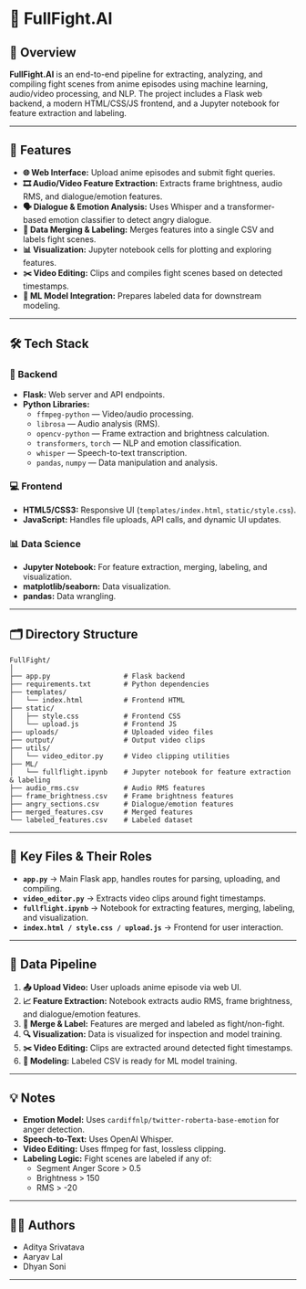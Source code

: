 # 🥊 FullFight.AI

## 🔎 Overview

**FullFight.AI** is an end-to-end pipeline for extracting, analyzing, and compiling fight scenes from anime episodes using machine learning, audio/video processing, and NLP. The project includes a Flask web backend, a modern HTML/CSS/JS frontend, and a Jupyter notebook for feature extraction and labeling.

---

## 🚀 Features

- **🌐 Web Interface:** Upload anime episodes and submit fight queries.
- **🎞️ Audio/Video Feature Extraction:** Extracts frame brightness, audio RMS, and dialogue/emotion features.
- **🗣️ Dialogue & Emotion Analysis:** Uses Whisper and a transformer-based emotion classifier to detect angry dialogue.
- **🔗 Data Merging & Labeling:** Merges features into a single CSV and labels fight scenes.
- **📊 Visualization:** Jupyter notebook cells for plotting and exploring features.
- **✂️ Video Editing:** Clips and compiles fight scenes based on detected timestamps.
- **🤖 ML Model Integration:** Prepares labeled data for downstream modeling.

---

## 🛠️ Tech Stack

### 🐍 Backend

- **Flask:** Web server and API endpoints.
- **Python Libraries:**
  - `ffmpeg-python` — Video/audio processing.
  - `librosa` — Audio analysis (RMS).
  - `opencv-python` — Frame extraction and brightness calculation.
  - `transformers`, `torch` — NLP and emotion classification.
  - `whisper` — Speech-to-text transcription.
  - `pandas`, `numpy` — Data manipulation and analysis.

### 💻 Frontend

- **HTML5/CSS3:** Responsive UI (`templates/index.html`, `static/style.css`).
- **JavaScript:** Handles file uploads, API calls, and dynamic UI updates.

### 📊 Data Science

- **Jupyter Notebook:** For feature extraction, merging, labeling, and visualization.
- **matplotlib/seaborn:** Data visualization.
- **pandas:** Data wrangling.

---

## 🗂️ Directory Structure

```
FullFight/
│
├── app.py                  # Flask backend
├── requirements.txt        # Python dependencies
├── templates/
│   └── index.html          # Frontend HTML
├── static/
│   ├── style.css           # Frontend CSS
│   └── upload.js           # Frontend JS
├── uploads/                # Uploaded video files
├── output/                 # Output video clips
├── utils/
│   └── video_editor.py     # Video clipping utilities
├── ML/
│   └── fullflight.ipynb    # Jupyter notebook for feature extraction & labeling
├── audio_rms.csv           # Audio RMS features
├── frame_brightness.csv    # Frame brightness features
├── angry_sections.csv      # Dialogue/emotion features
├── merged_features.csv     # Merged features
└── labeled_features.csv    # Labeled dataset
```




---

## 📁 Key Files & Their Roles

- **`app.py`** → Main Flask app, handles routes for parsing, uploading, and compiling.
- **`video_editor.py`** → Extracts video clips around fight timestamps.
- **`fullflight.ipynb`** → Notebook for extracting features, merging, labeling, and visualization.
- **`index.html / style.css / upload.js`** → Frontend for user interaction.

---

## 🔄 Data Pipeline

1. **📤 Upload Video:** User uploads anime episode via web UI.
2. **📈 Feature Extraction:** Notebook extracts audio RMS, frame brightness, and dialogue/emotion features.
3. **📝 Merge & Label:** Features are merged and labeled as fight/non-fight.
4. **🔍 Visualization:** Data is visualized for inspection and model training.
5. **✂️ Video Editing:** Clips are extracted around detected fight timestamps.
6. **🧠 Modeling:** Labeled CSV is ready for ML model training.

---

## 💡 Notes

- **Emotion Model:** Uses `cardiffnlp/twitter-roberta-base-emotion` for anger detection.
- **Speech-to-Text:** Uses OpenAI Whisper.
- **Video Editing:** Uses ffmpeg for fast, lossless clipping.
- **Labeling Logic:** Fight scenes are labeled if any of:
  - Segment Anger Score > 0.5
  - Brightness > 150
  - RMS > -20

---

## 👨‍💻 Authors

- Aditya Srivatava
- Aaryav Lal
- Dhyan Soni

---
